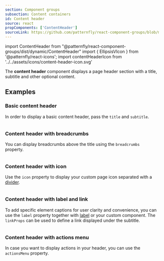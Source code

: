 ```yaml
---
section: Component groups
subsection: Content containers
id: Content header
source: react
propComponents: ['ContentHeader']
sourceLink: https://github.com/patternfly/react-component-groups/blob/main/packages/module/patternfly-docs/content/extensions/component-groups/examples/ContentHeader/ContentHeader.md
---
```


import ContentHeader from "@patternfly/react-component-groups/dist/dynamic/ContentHeader"
import { EllipsisVIcon } from '@patternfly/react-icons';
import contentHeaderIcon from '../../assets/icons/content-header-icon.svg'

The **content header** component displays a page header section with a title, subtitle and other optional content.

## Examples

### Basic content header

In order to display a basic content header, pass the `title` and `subtitle`.

```js file="./ContentHeaderExample.tsx"

```

### Content header with breadcrumbs

You can display breadcrumbs above the title using the `breadcrumbs` property.

```js file="./ContentHeaderBreadCrumbExample.tsx"

```

### Content header with icon

Use the `icon` property to display your custom page icon separated with a [divider](/components/divider).

```js file="./ContentHeaderIconExample.tsx"

```

### Content header with label and link

To add specific element captions for user clarity and convenience, you can use the `label` property together with [label](/components/label) or your custom component. The `linkProps` can be used to define a link displayed under the subtitle.

```js file="./ContentHeaderLabelLinkExample.tsx"

```

### Content header with actions menu

In case you want to display actions in your header, you can use the `actionsMenu` property.

```js file="./ContentHeaderActionsExample.tsx"

```